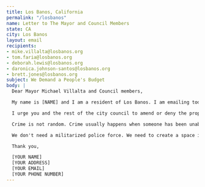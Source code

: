```yaml
---
title: Los Banos, California
permalink: "/losbanos"
name: Letter to The Mayor and Council Members
state: CA
city: Los Banos
layout: email
recipients:
- mike.villalta@losbanos.org
- tom.faria@losbanos.org
- deborah.lewis@losbanos.org
- daronica.johnson-santos@losbanos.org
- brett.jones@losbanos.org
subject: We Demand a People's Budget
body: |
  Dear Mayor Michael Villalta and Council members,

  My name is [NAME] and I am a resident of Los Banos. I am emailing today to demand that you vote no on the Mayor's FY21 proposed budget. Furthermore, I urge you to pressure the office of the mayor towards an ethical and equal reallocation of the Los Banos expense budget, away from LBPD and towards social services and education programs, effective at the beginning of FY21.

  I urge you and the rest of the city council to amend or deny the proposed budget for 2021. Redirect money away from LBPD and into social service programs that will benefit public health and our own communities, especially communities of color. The proposed budget for 2019-2020 suggests that the largest fraction of the city�s budget should go to policing ($14,881,614), which is over 24% larger than even the second largest allocation of funds, fire ($5,268,311). If this is truly representative of the council�s thoughts on how funds should be allocated, I am ashamed to call Los Banos my home and I am ashamed to call you my elected officials.

  Crime is not random. Crime usually happens when someone has been unable to meet their basic needs through other means. So, to really "fight crime," we don't need more police officers - we need more jobs, more educational opportunities, more arts programs, more community centers, more mental health resources, as well as more of a say in how our own communities function. This is a long transition process but change starts with reallocating this funding!

  We don't need a militarized police force. We need to create a space in which more mental health service providers, social workers, victim/survivor advocates, religious leaders, neighbors, and friends - all of the people who really make up our community - can look out for one another. Mayor Villalta, will you look out for me, and will you look out for us?

  Thank you,

  [YOUR NAME]
  [YOUR ADDRESS]
  [YOUR EMAIL]
  [YOUR PHONE NUMBER]
---
```


